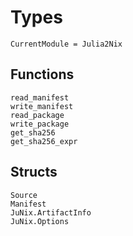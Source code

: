 # Types


```@meta
CurrentModule = Julia2Nix
```

## Functions
```@docs
read_manifest
write_manifest
read_package
write_package
get_sha256
get_sha256_expr
```

## Structs
```@docs
Source
Manifest
JuNix.ArtifactInfo
JuNix.Options
```
